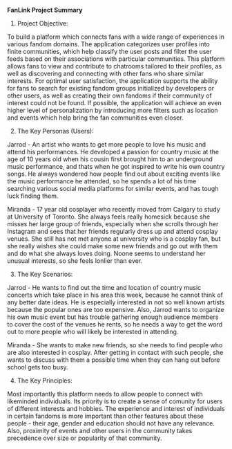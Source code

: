 
____________________________________________________FanLink Project Summary____________________________________________________

1. Project Objective:

To build a platform which connects fans with a wide range of experiences in various fandom domains. The application categorizes
user profiles into finite communities, which help classify the user posts and filter the user feeds based on their associations 
with particular communities. This platform allows fans to view and contribute to chatrooms tailored to their profiles, as well as 
discovering and connecting with other fans who share similar interests. For optimal user satisfaction, the application supports
the ability for fans to search for existing fandom groups initialized by developers or other users, as well as creating their 
own fandoms if their community of interest could not be found. If possible, the application will achieve an even higher level of 
personalization by introducing more filters such as location and events which help bring the fan communities even closer.


2. The Key Personas (Users):

Jarrod - An artist who wants to get more people to love his music and attend his performances. He developed a passion for country
	music at the age of 10 years old when his cousin first brought him to an underground music performance, and thats when he
	got inspired to write his own country songs. He always wondered how people find out about exciting events like the music 
	performance he attended, so he spends a lot of his time searching various social media platforms for similar events, and 
	has tough luck finding them. 

Miranda - 17 year old cosplayer who recently moved from Calgary to study at University of Toronto. She always feels really homesick
	because she misses her large group of friends, especially when she scrolls through her Instagram and sees that her friends 
	regularly dress up and attend cosplay venues. She still has not met anyone at university who is a cosplay fan, but she 
	really wishes she could make some new friends and go out with them and do what she always loves doing. Noone seems to 
	understand her unusual interests, so she feels lonlier than ever.


3. The Key Scenarios:

Jarrod - He wants to find out the time and location of country music concerts which take place in his area this week, because he
	cannot think of any better date ideas. He is especially interested in not so well known artists because the popular ones 
	are too expensive.
	Also, Jarrod wants to organize his own music event but has trouble gathering enough audience members to cover the cost of
	the venues he rents, so he needs a way to get the word out to more people who will likely be interested in attending.

Miranda - She wants to make new friends, so she needs to find people who are also interested in cosplay. After getting in contact
	with such people, she wants to discuss with them a possible time when they can hang out before school gets too busy.


4. The Key Principles:

Most importantly this platform needs to allow people to connect with likeminded individuals. Its priority is to create a sense of
comunity for users of different interests and hobbies. The experience and interest of individuals in certain fandoms is more
important than other features about these people - their age, gender and education should not have any relevance. Also, proximity 
of events and other users in the community takes precedence over size or popularity of that community.

